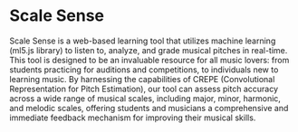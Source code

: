 # Scale Sense

Scale Sense is a web-based learning tool that utilizes machine learning (ml5.js library) to listen to, analyze, and grade musical pitches in real-time. This tool is designed to be an invaluable resource for all music lovers: from students practicing for auditions and competitions, to individuals new to learning music. By harnessing the capabilities of CREPE (Convolutional Representation for Pitch Estimation), our tool can assess pitch accuracy across a wide range of musical scales, including major, minor, harmonic, and melodic scales, offering students and musicians a comprehensive and immediate feedback mechanism for improving their musical skills.
